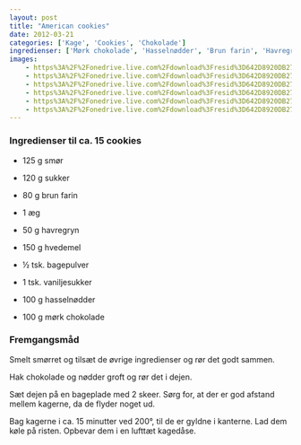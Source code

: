 ```yaml
---
layout: post
title: "American cookies"
date: 2012-03-21
categories: ['Kage', 'Cookies', 'Chokolade']
ingredienser: ['Mørk chokolade', 'Hasselnødder', 'Brun farin', 'Havregryn']
images:
    - https%3A%2F%2Fonedrive.live.com%2Fdownload%3Fresid%3D642D8920DB2784EE!125853
    - https%3A%2F%2Fonedrive.live.com%2Fdownload%3Fresid%3D642D8920DB2784EE!125855
    - https%3A%2F%2Fonedrive.live.com%2Fdownload%3Fresid%3D642D8920DB2784EE!125857
    - https%3A%2F%2Fonedrive.live.com%2Fdownload%3Fresid%3D642D8920DB2784EE!125858
    - https%3A%2F%2Fonedrive.live.com%2Fdownload%3Fresid%3D642D8920DB2784EE!125856
    - https%3A%2F%2Fonedrive.live.com%2Fdownload%3Fresid%3D642D8920DB2784EE!125859
---
```


### Ingredienser til ca. 15 cookies
-  125 g smør
-  120 g sukker
-  80 g brun farin
-  1 æg
-  50 g havregryn
-  150 g hvedemel
-  ½ tsk. bagepulver
-  1 tsk. vaniljesukker

-  100 g hasselnødder
-  100 g mørk chokolade


### Fremgangsmåd
Smelt smørret og tilsæt de øvrige ingredienser og rør det godt sammen. 

Hak chokolade og nødder groft og rør det i dejen.

Sæt dejen på en bageplade med 2 skeer. Sørg for, at der er god afstand mellem kagerne, da de flyder noget ud.

Bag kagerne i ca. 15 minutter ved 200&deg;, til de er gyldne i kanterne. Lad dem køle på risten. Opbevar dem i en lufttæt kagedåse.
